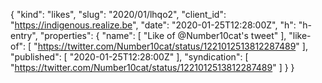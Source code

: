 {
  "kind": "likes",
  "slug": "2020/01/lhqo2",
  "client_id": "https://indigenous.realize.be",
  "date": "2020-01-25T12:28:00Z",
  "h": "h-entry",
  "properties": {
    "name": [
      "Like of @Number10cat's tweet"
    ],
    "like-of": [
      "https://twitter.com/Number10cat/status/1221012513812287489"
    ],
    "published": [
      "2020-01-25T12:28:00Z"
    ],
    "syndication": [
      "https://twitter.com/Number10cat/status/1221012513812287489"
    ]
  }
}
